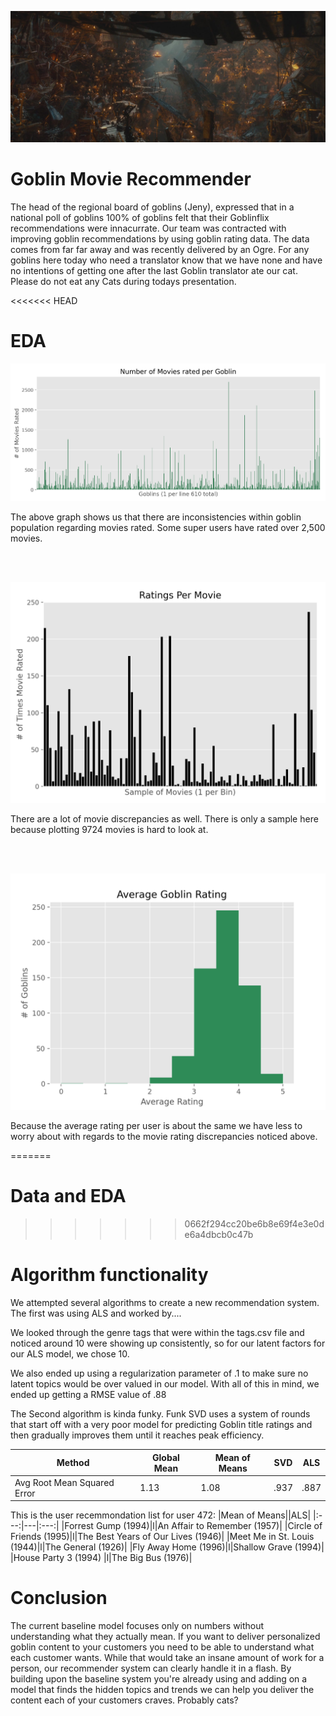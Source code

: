 ![Goblin Cav](images/goblintown.jpg)

# Goblin Movie Recommender
The head of the regional board of goblins (Jeny), expressed that in a national poll of goblins 100% of goblins felt that their Goblinflix recommendations were innacurrate. Our team was contracted with improving goblin recommendations by using goblin rating data. The data comes from far far away and was recently delivered by an Ogre. For any goblins here today who need a translator know that we have none and have no intentions of getting one after the last Goblin translator ate our cat. Please do not eat any Cats during todays presentation.

<<<<<<< HEAD
# EDA

<p align="center">
<img src="images/movies_per_goblins.png">
</p>

The above graph shows us that there are inconsistencies within goblin population regarding movies rated. Some super users have rated over 2,500 movies.

<br/><br/>
<p align="center">
<img src="images/rat_per_movie.png">
</p>

There are a lot of movie discrepancies as well. There is only a sample here because plotting 9724 movies is hard to look at. 


<br/><br/>
<p align="center">
<img src="images/avg_gob_rat.png">
</p>

Because the average rating per user is about the same we have less to worry about with regards to the movie rating discrepancies noticed above.

=======
# Data and EDA
>>>>>>> 0662f294cc20be6b8e69f4e3e0de6a4dbcb0c47b

# Algorithm functionality
We attempted several algorithms to create a new recommendation system. The first was using ALS and worked by....

We looked through the genre tags that were within the tags.csv file and noticed around 10 were showing up consistently, so for our latent factors for our ALS model, we chose 10.

We also ended up using a regularization parameter of .1 to make sure no latent topics would be over valued in our model.
With all of this in mind, we ended up getting a RMSE value of .88

The Second algorithm is kinda funky. Funk SVD uses a system of rounds that start off with a very poor model for predicting Goblin title ratings and then gradually improves them until it reaches peak efficiency.


| Method | Global Mean | Mean of Means | SVD |ALS|
|-----------------------------|-------------|---------------|------|---|
| Avg Root Mean Squared Error | 1.13 | 1.08 | .937 | .887|



This is the user recemmondation list for user 472:
|Mean of Means||ALS|
|:---:|---|:---:|
|Forrest Gump (1994)|l|An Affair to Remember (1957)|
|Circle of Friends (1995)|l|The Best Years of Our Lives (1946)|
|Meet Me in St. Louis (1944)|l|The General (1926)|
|Fly Away Home (1996)|l|Shallow Grave (1994)|
|House Party 3 (1994) |l|The Big Bus (1976)|


# Conclusion
The current baseline model focuses only on numbers without understanding what they actually mean. If you want to deliver personalized goblin content to your customers you need to be able to understand what each customer wants. While that would take an insane amount of work for a person, our recommender system can clearly handle it in a flash. By building upon the baseline system you're already using and adding on a model that finds the hidden topics and trends we can help you deliver the content each of your customers craves. Probably cats?